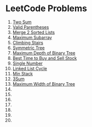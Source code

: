 # LeetCode Problems
1. [Two Sum](leetcode/twosum.md)
1. [Valid Parentheses](leetcode/validParentheses.md)
1. [Merge 2 Sorted Lists](leetcode/mergelists.md)
1. [Maximum Subarray](leetcode/maxSubarray.md)
1. [Climbing Stairs](leetcode/climingStairs.md)
1. [Symmetric Tree](leetcode/symmetricTree.md)
1. [Maximum Depth of Binary Tree](leetcode/maxDepthofBT.md)
1. [Best Time to Buy and Sell Stock](leetcode/buySellStock.md)
1. [Single Number](leetcode/singleNumber.md)
1. [Linked List Cycle](leetcode/linkedListCycle.md)
1. [Min Stack](leetcode/minStack.md)
1. [3Sum](leetcode/3sum.md)
1. [Maximum Width of Binary Tree](leetcode/maximumwidthofBT.md)
1. [](leetcode/)
1. [](leetcode/)
1. [](leetcode/)
1. [](leetcode/)
1. [](leetcode/)
1. [](leetcode/)
1. [](leetcode/)
